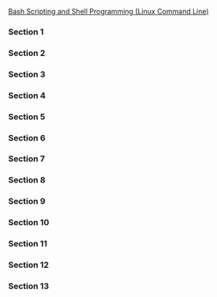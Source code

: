 
[Bash Scripting and Shell Programming (Linux Command Line)](https://www.udemy.com/bash-scripting/learn/v4/overview)

### Section 1

### Section 2

### Section 3

### Section 4

### Section 5

### Section 6

### Section 7

### Section 8

### Section 9

### Section 10

### Section 11

### Section 12

### Section 13
